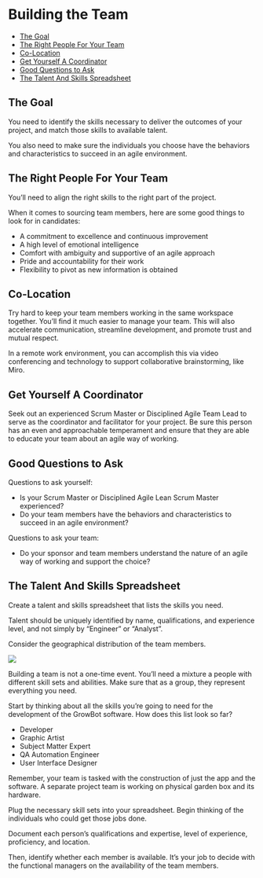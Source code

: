 
# Building the Team


- [The Goal](#the-goal)
- [The Right People For Your Team](#the-right-people-for-your-team)
- [Co-Location](#co-location)
- [Get Yourself A Coordinator](#get-yourself-a-coordinator)
- [Good Questions to Ask](#good-questions-to-ask)
- [The Talent And Skills Spreadsheet](#the-talent-and-skills-spreadsheet)



## The Goal

You need to identify the skills necessary to deliver the outcomes of your project, and match those skills to available talent.

You also need to make sure the individuals you choose have the behaviors and characteristics to succeed in an agile environment.

## The Right People For Your Team

You’ll need to align the right skills to the right part of the project.

When it comes to sourcing team members, here are some good things to look for in candidates:

- A commitment to excellence and continuous improvement
- A high level of emotional intelligence
- Comfort with ambiguity and supportive of an agile approach
- Pride and accountability for their work
- Flexibility to pivot as new information is obtained

## Co-Location

Try hard to keep your team members working in the same workspace together. You’ll find it much easier to manage your team. This will also accelerate communication, streamline development, and promote trust and mutual respect.

In a remote work environment, you can accomplish this via video conferencing and technology to support collaborative brainstorming, like Miro.

## Get Yourself A Coordinator

Seek out an experienced Scrum Master or Disciplined Agile Team Lead to serve as the coordinator and facilitator for your project. Be sure this person has an even and approachable temperament and ensure that they are able to educate your team about an agile way of working.

## Good Questions to Ask

Questions to ask yourself:

* Is your Scrum Master or Disciplined Agile Lean Scrum Master experienced?
* Do your team members have the behaviors and characteristics to succeed in an agile environment?

Questions to ask your team:

- Do your sponsor and team members understand the nature of an agile way of working and support the choice?

## The Talent And Skills Spreadsheet

Create a talent and skills spreadsheet that lists the skills you need.

Talent should be uniquely identified by name, qualifications, and experience level, and not simply by “Engineer” or “Analyst”.

Consider the geographical distribution of the team members.

![](../../Images/talentskillspreadsheet.png)  

Building a team is not a one-time event. You’ll need a mixture a people with different skill sets and abilities. Make sure that as a group, they represent everything you need.

Start by thinking about all the skills you’re going to need for the development of the GrowBot software. How does this list look so far?

* Developer
* Graphic Artist
* Subject Matter Expert
* QA Automation Engineer
* User Interface Designer

Remember, your team is tasked with the construction of just the app and the software. A separate project team is working on physical garden box and its hardware.

Plug the necessary skill sets into your spreadsheet. Begin thinking of the individuals who could get those jobs done.

Document each person’s qualifications and expertise, level of experience, proficiency, and location.

Then, identify whether each member is available. It’s your job to decide with the functional managers on the availability of the team members.